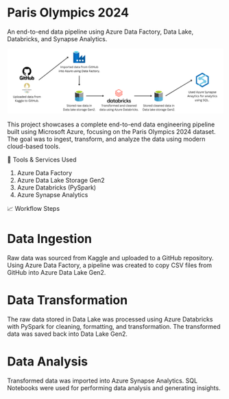 # Paris Olympics 2024
An end-to-end data pipeline using Azure Data Factory, Data Lake, Databricks, and Synapse Analytics.

![Project Workflow](data/olympicsdata/flow.png)

This project showcases a complete end-to-end data engineering pipeline built using Microsoft Azure, focusing on the Paris Olympics 2024 dataset. The goal was to ingest, transform, and analyze the data using modern cloud-based tools.

🔧 Tools & Services Used
1. Azure Data Factory
2. Azure Data Lake Storage Gen2
3. Azure Databricks (PySpark)
4. Azure Synapse Analytics

📈 Workflow Steps
# Data Ingestion
Raw data was sourced from Kaggle and uploaded to a GitHub repository.
Using Azure Data Factory, a pipeline was created to copy CSV files from GitHub into Azure Data Lake Gen2.

# Data Transformation
The raw data stored in Data Lake was processed using Azure Databricks with PySpark for cleaning, formatting, and transformation. The transformed data was saved back into Data Lake Gen2.

# Data Analysis
Transformed data was imported into Azure Synapse Analytics.
SQL Notebooks were used for performing data analysis and generating insights.
